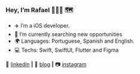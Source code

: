 
### Hey, I’m Rafael 👨🏾‍💻 🗺

* ✈️ I’m a iOS developer.
* 🔭 I’m currently searching new opportunities
* 🌍 Languages: Portuguese, Spanish and English.
* 💻 Techs: Swift, SwiftUI, Flutter and Figma 

👔 [linkedin][linkedin] **|** 
🏡 [blog][blog] **|** 
📷 [instagram][instagram] 


[blog]: https://medium.com/@rolvr
[instagram]: https://instagram.com/rolvr
[linkedin]: https://www.linkedin.com/in/rolvr


<!--
**oneorafael/oneorafael** is a ✨ _special_ ✨ repository because its `README.md` (this file) appears on your GitHub profile.

Here are some ideas to get you started:

- 🔭 I’m currently working on ...
- 🌱 I’m currently learning ...
- 👯 I’m looking to collaborate on ...
- 🤔 I’m looking for help with ...
- 💬 Ask me about ...
- 📫 How to reach me: ...
- 😄 Pronouns: ...
- ⚡ Fun fact: ...
-->
